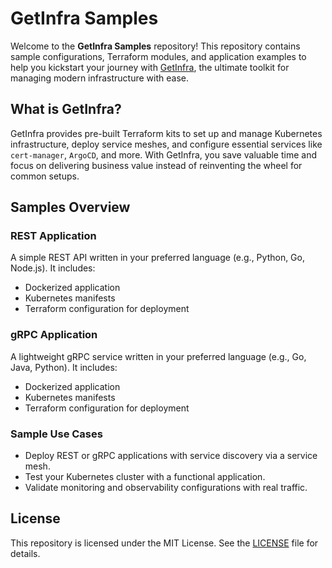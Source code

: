 # GetInfra Samples

Welcome to the **GetInfra Samples** repository! This repository contains sample configurations, Terraform modules, and application examples to help you kickstart your journey with [GetInfra](https://getinfra.dev), the ultimate toolkit for managing modern infrastructure with ease.

## What is GetInfra?

GetInfra provides pre-built Terraform kits to set up and manage Kubernetes infrastructure, deploy service meshes, and configure essential services like `cert-manager`, `ArgoCD`, and more. With GetInfra, you save valuable time and focus on delivering business value instead of reinventing the wheel for common setups.

## Samples Overview

### REST Application
A simple REST API written in your preferred language (e.g., Python, Go, Node.js). It includes:
- Dockerized application
- Kubernetes manifests
- Terraform configuration for deployment

### gRPC Application
A lightweight gRPC service written in your preferred language (e.g., Go, Java, Python). It includes:
- Dockerized application
- Kubernetes manifests
- Terraform configuration for deployment

### Sample Use Cases
- Deploy REST or gRPC applications with service discovery via a service mesh.
- Test your Kubernetes cluster with a functional application.
- Validate monitoring and observability configurations with real traffic.

## License

This repository is licensed under the MIT License. See the [LICENSE](LICENSE) file for details.
